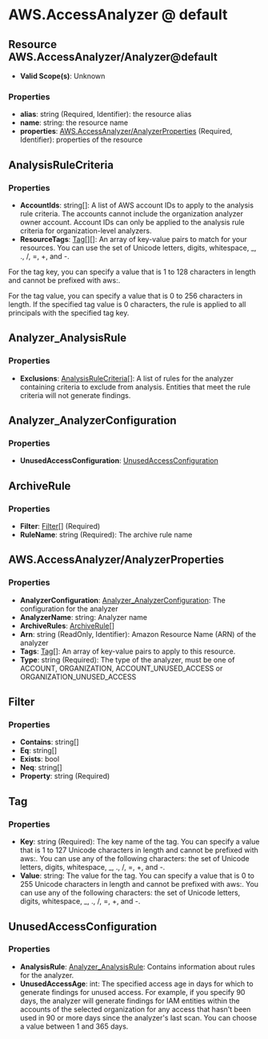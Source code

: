 # AWS.AccessAnalyzer @ default

## Resource AWS.AccessAnalyzer/Analyzer@default
* **Valid Scope(s)**: Unknown
### Properties
* **alias**: string (Required, Identifier): the resource alias
* **name**: string: the resource name
* **properties**: [AWS.AccessAnalyzer/AnalyzerProperties](#awsaccessanalyzeranalyzerproperties) (Required, Identifier): properties of the resource

## AnalysisRuleCriteria
### Properties
* **AccountIds**: string[]: A list of AWS account IDs to apply to the analysis rule criteria. The accounts cannot include the organization analyzer owner account. Account IDs can only be applied to the analysis rule criteria for organization-level analyzers.
* **ResourceTags**: [Tag](#tag)[][]: An array of key-value pairs to match for your resources. You can use the set of Unicode letters, digits, whitespace, _, ., /, =, +, and -.

For the tag key, you can specify a value that is 1 to 128 characters in length and cannot be prefixed with aws:.

For the tag value, you can specify a value that is 0 to 256 characters in length. If the specified tag value is 0 characters, the rule is applied to all principals with the specified tag key.

## Analyzer_AnalysisRule
### Properties
* **Exclusions**: [AnalysisRuleCriteria](#analysisrulecriteria)[]: A list of rules for the analyzer containing criteria to exclude from analysis. Entities that meet the rule criteria will not generate findings.

## Analyzer_AnalyzerConfiguration
### Properties
* **UnusedAccessConfiguration**: [UnusedAccessConfiguration](#unusedaccessconfiguration)

## ArchiveRule
### Properties
* **Filter**: [Filter](#filter)[] (Required)
* **RuleName**: string (Required): The archive rule name

## AWS.AccessAnalyzer/AnalyzerProperties
### Properties
* **AnalyzerConfiguration**: [Analyzer_AnalyzerConfiguration](#analyzeranalyzerconfiguration): The configuration for the analyzer
* **AnalyzerName**: string: Analyzer name
* **ArchiveRules**: [ArchiveRule](#archiverule)[]
* **Arn**: string (ReadOnly, Identifier): Amazon Resource Name (ARN) of the analyzer
* **Tags**: [Tag](#tag)[]: An array of key-value pairs to apply to this resource.
* **Type**: string (Required): The type of the analyzer, must be one of ACCOUNT, ORGANIZATION, ACCOUNT_UNUSED_ACCESS or ORGANIZATION_UNUSED_ACCESS

## Filter
### Properties
* **Contains**: string[]
* **Eq**: string[]
* **Exists**: bool
* **Neq**: string[]
* **Property**: string (Required)

## Tag
### Properties
* **Key**: string (Required): The key name of the tag. You can specify a value that is 1 to 127 Unicode characters in length and cannot be prefixed with aws:. You can use any of the following characters: the set of Unicode letters, digits, whitespace, _, ., /, =, +, and -. 
* **Value**: string: The value for the tag. You can specify a value that is 0 to 255 Unicode characters in length and cannot be prefixed with aws:. You can use any of the following characters: the set of Unicode letters, digits, whitespace, _, ., /, =, +, and -. 

## UnusedAccessConfiguration
### Properties
* **AnalysisRule**: [Analyzer_AnalysisRule](#analyzeranalysisrule): Contains information about rules for the analyzer.
* **UnusedAccessAge**: int: The specified access age in days for which to generate findings for unused access. For example, if you specify 90 days, the analyzer will generate findings for IAM entities within the accounts of the selected organization for any access that hasn't been used in 90 or more days since the analyzer's last scan. You can choose a value between 1 and 365 days.

